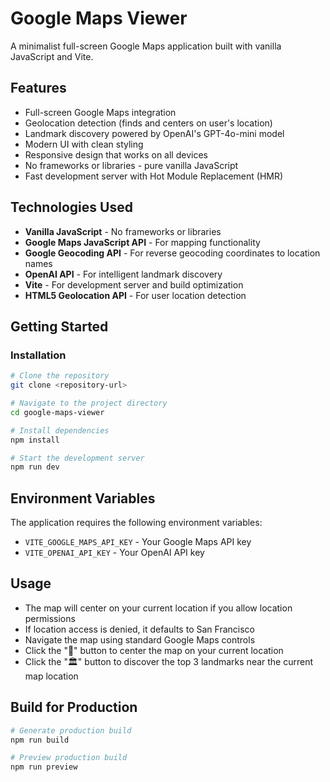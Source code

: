 # Google Maps Viewer

A minimalist full-screen Google Maps application built with vanilla JavaScript and Vite.

## Features

- Full-screen Google Maps integration
- Geolocation detection (finds and centers on user's location)
- Landmark discovery powered by OpenAI's GPT-4o-mini model
- Modern UI with clean styling
- Responsive design that works on all devices
- No frameworks or libraries - pure vanilla JavaScript
- Fast development server with Hot Module Replacement (HMR)

## Technologies Used

- **Vanilla JavaScript** - No frameworks or libraries
- **Google Maps JavaScript API** - For mapping functionality
- **Google Geocoding API** - For reverse geocoding coordinates to location names
- **OpenAI API** - For intelligent landmark discovery
- **Vite** - For development server and build optimization
- **HTML5 Geolocation API** - For user location detection

## Getting Started

### Installation

```bash
# Clone the repository
git clone <repository-url>

# Navigate to the project directory
cd google-maps-viewer

# Install dependencies
npm install

# Start the development server
npm run dev
```

## Environment Variables

The application requires the following environment variables:

- `VITE_GOOGLE_MAPS_API_KEY` - Your Google Maps API key
- `VITE_OPENAI_API_KEY` - Your OpenAI API key

## Usage

- The map will center on your current location if you allow location permissions
- If location access is denied, it defaults to San Francisco
- Navigate the map using standard Google Maps controls
- Click the "📍" button to center the map on your current location
- Click the "🏛️" button to discover the top 3 landmarks near the current map location

## Build for Production

```bash
# Generate production build
npm run build

# Preview production build
npm run preview
```
